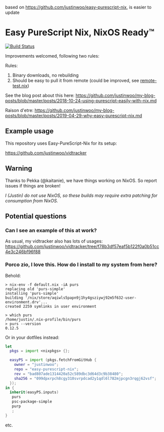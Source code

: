based on https://github.com/justinwoo/easy-purescript-nix, is easier to update

# Easy PureScript Nix, NixOS Ready™

[![Build Status](https://travis-ci.com/justinwoo/easy-purescript-nix.svg?branch=master)](https://travis-ci.com/justinwoo/easy-purescript-nix)

Improvements welcomed, following two rules:

Rules:

1. Binary downloads, no rebuilding
2. Should be easy to pull it from remote (could be improved, see [remote-test.nix](./remote-test.nix))

See the blog post about this here: <https://github.com/justinwoo/my-blog-posts/blob/master/posts/2018-10-24-using-purescript-easily-with-nix.md>

Raison d'etre: <https://github.com/justinwoo/my-blog-posts/blob/master/posts/2019-04-29-why-easy-purescript-nix.md>

## Example usage

This repository uses Easy-PureScript-Nix for its setup:

<https://github.com/justinwoo/vidtracker>

## Warning

Thanks to Pekka (@kaitanie), we have things working on NixOS. So report issues if things are broken!

*I (Justin) do not use NixOS, so these builds may require extra patching for consumption from NixOS.*

## Potential questions

### Can I see an example of this at work?

As usual, my vidtracker also has lots of usages: <https://github.com/justinwoo/vidtracker/tree/f78b3df57eaf5b122f0a0b51cc4e3c246bf96f88>

### Porco zio, I love this. How do I install to my system from here?

Behold:

```
> nix-env -f default.nix -iA purs
replacing old 'purs-simple'
installing 'purs-simple'
building '/nix/store/aqiwls5papn9j1hy4gsziywj92m5f632-user-environment.drv'...
created 2259 symlinks in user environment

> which purs
/home/justin/.nix-profile/bin/purs
> purs --version
0.12.5
```

Or in your dotfiles instead:

```nix
let
  pkgs = import <nixpkgs> {};

  easyPS = import (pkgs.fetchFromGitHub {
    owner = "justinwoo";
    repo = "easy-purescript-nix";
    rev = "bad807ade1314420a52c589dbc3d64d3c9b38480";
    sha256 = "099dpxrpch8cgy310svrpdcad2y1qdl6l782mjpcgn3rqgj62vsf";
  });
in {
  inherit(easyPS.inputs)
   purs
   psc-package-simple
   purp
   ;
}
```

etc.
